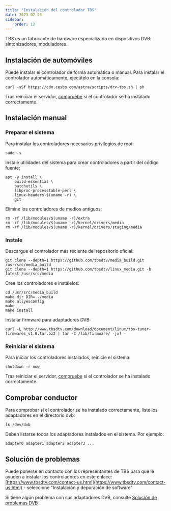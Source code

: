 ```yaml
---
title: "Instalación del controlador TBS"
date: 2023-02-23
sidebar:
    order: 12
---
```


TBS es un fabricante de hardware especializado en dispositivos DVB: sintonizadores, moduladores.

## Instalación de automóviles[](https://help.cesbo.com/misc/tools-and-utilities/dvb/tbs-driver#auto-installation)

Puede instalar el controlador de forma automática o manual. Para instalar el controlador automáticamente, ejecútelo en la consola:

```
curl -sSf https://cdn.cesbo.com/astra/scripts/drv-tbs.sh | sh
```

Tras reiniciar el servidor, [compruebe](https://help.cesbo.com/misc/tools-and-utilities/dvb/tbs-driver#check-driver) si el controlador se ha instalado correctamente.

## Instalación manual[](https://help.cesbo.com/misc/tools-and-utilities/dvb/tbs-driver#manual-installation)

### Preparar el sistema

Para instalar los controladores necesarios privilegios de root:

```
sudo -s
```

Instale utilidades del sistema para crear controladores a partir del código fuente:

```
apt -y install \
    build-essential \
    patchutils \
    libproc-processtable-perl \
    linux-headers-$(uname -r) \
    git
```

Elimine los controladores de medios antiguos:

```
rm -rf /lib/modules/$(uname -r)/extra
rm -rf /lib/modules/$(uname -r)/kernel/drivers/media
rm -rf /lib/modules/$(uname -r)/kernel/drivers/staging/media
```

### Instale

Descargue el controlador más reciente del repositorio oficial:

```
git clone --depth=1 https://github.com/tbsdtv/media_build.git /usr/src/media_build
git clone --depth=1 https://github.com/tbsdtv/linux_media.git -b latest /usr/src/media
```

Cree los controladores e instálelos:

```
cd /usr/src/media_build
make dir DIR=../media
make allyesconfig
make
make install
```

Instalar firmware para adaptadores DVB:

```
curl -L http://www.tbsdtv.com/download/document/linux/tbs-tuner-firmwares_v1.0.tar.bz2 | tar -C /lib/firmware/ -jxf -
```

### Reiniciar el sistema

Para iniciar los controladores instalados, reinicie el sistema:

```
shutdown -r now
```

Tras reiniciar el servidor, [compruebe](https://help.cesbo.com/misc/tools-and-utilities/dvb/tbs-driver#check-driver) si el controlador se ha instalado correctamente.

## Comprobar conductor[](https://help.cesbo.com/misc/tools-and-utilities/dvb/tbs-driver#check-driver)

Para comprobar si el controlador se ha instalado correctamente, liste los adaptadores en el directorio dvb:

```
ls /dev/dvb
```

Deben listarse todos los adaptadores instalados en el sistema. Por ejemplo:

```
adapter0 adapter1 adapter2 adapter3 ...
```

## Solución de problemas[](https://help.cesbo.com/misc/tools-and-utilities/dvb/tbs-driver#troubleshooting)

Puede ponerse en contacto con los representantes de TBS para que le ayuden a instalar los controladores en este enlace: [https://www.tbsdtv.com/contact-us.html](https://www.tbsdtv.com/contact-us.html) - seleccione "Instalación y depuración de software"

Si tiene algún problema con sus adaptadores DVB, consulte [Solución de problemas DVB](https://help.cesbo.com/misc/troubleshooting/dvb)
